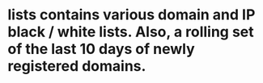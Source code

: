 # lists contains various domain and IP black / white lists.  Also, a rolling set of the last 10 days of newly registered domains.
